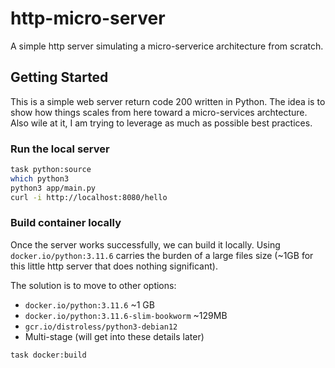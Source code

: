 # http-micro-server

A simple http server simulating a micro-serverice architecture from scratch.

## Getting Started

This is a simple web server return code 200 written in Python.  The idea is to show how things scales from here toward a micro-services archtecture.  Also wile at it, I am trying to leverage as much as possible best practices.

### Run the local server

```bash
task python:source
which python3
python3 app/main.py
curl -i http://localhost:8080/hello
```

### Build container locally

Once the server works successfully, we can build it locally.  Using `docker.io/python:3.11.6` carries the burden of a large files size (~1GB for this little http server that does nothing significant).

The solution is to move to other options:

* `docker.io/python:3.11.6` ~1 GB
* `docker.io/python:3.11.6-slim-bookworm` ~129MB
* `gcr.io/distroless/python3-debian12`
* Multi-stage (will get into these details later)

```bash
task docker:build
```
